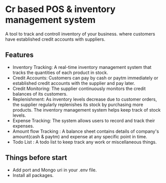 # Cr based POS & inventory management system
A tool to track and controll inventory of your business. where customers have established credit accounts with suppliers.

## Features
* Inventory Tracking: A real-time inventory management system that tracks the quantities of each product in stock.
* Credit Accounts: Customers can pay by cash or paytm immediately or established credit accounts with the supplier and pay later.
* Credit Monitoring: The supplier continuously monitors the credit balances of its customers.
* Replenishment: As inventory levels decrease due to customer orders, the supplier regularly replenishes its stock by purchasing more products. The inventory management system helps keep track of stock levels.
* Expense Tracking: The system allows users to record and track their expenses.
* Amount flow Tracking : A balance sheet contains details of company's amount(cash & paytm) and expense at any specific point in time.
* Todo List : A todo list to keep track any work or miscellaneous things.

## Things before start
* Add port and Mongo uri in your .env file.
* Install all packages.
